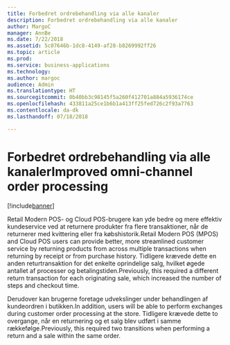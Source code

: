 ```yaml
---
title: Forbedret ordrebehandling via alle kanaler
description: Forbedret ordrebehandling via alle kanaler
author: MargoC
manager: AnnBe
ms.date: 7/22/2018
ms.assetid: 5c07646b-1dc8-4149-af28-b8269992ff26
ms.topic: article
ms.prod: 
ms.service: business-applications
ms.technology: 
ms.author: margoc
audience: Admin
ms.translationtype: HT
ms.sourcegitcommit: 0b40bb3c98145f5a260f412701a884a5936174ce
ms.openlocfilehash: 433811a25ce1b6b1a413ff25fed726c2f93a7763
ms.contentlocale: da-dk
ms.lasthandoff: 07/18/2018

---
```

#  <a name="improved-omni-channel-order-processing"></a><span data-ttu-id="ae90c-103">Forbedret ordrebehandling via alle kanaler</span><span class="sxs-lookup"><span data-stu-id="ae90c-103">Improved omni-channel order processing</span></span>


[!include[banner](../../includes/banner.md)]

<span data-ttu-id="ae90c-104">Retail Modern POS- og Cloud POS-brugere kan yde bedre og mere effektiv kundeservice ved at returnere produkter fra flere transaktioner, når de returnerer med kvittering eller fra købshistorik.</span><span class="sxs-lookup"><span data-stu-id="ae90c-104">Retail Modern POS (MPOS) and Cloud POS users can provide better, more streamlined customer service by returning products from across multiple transactions when returning by receipt or from purchase history.</span></span> <span data-ttu-id="ae90c-105">Tidligere krævede dette en anden returtransaktion for det enkelte oprindelige salg, hvilket øgede antallet af processer og betalingstiden.</span><span class="sxs-lookup"><span data-stu-id="ae90c-105">Previously, this required a different return transaction for each originating sale, which increased the number of steps and checkout time.</span></span>

<span data-ttu-id="ae90c-106">Derudover kan brugerne foretage udvekslinger under behandlingen af kundeordren i butikken.</span><span class="sxs-lookup"><span data-stu-id="ae90c-106">In addition, users will be able to perform exchanges during customer order processing at the store.</span></span> <span data-ttu-id="ae90c-107">Tidligere krævede dette to overgange, når en returnering og et salg blev udført i samme rækkefølge.</span><span class="sxs-lookup"><span data-stu-id="ae90c-107">Previously, this required two transitions when performing a return and a sale within the same order.</span></span>

